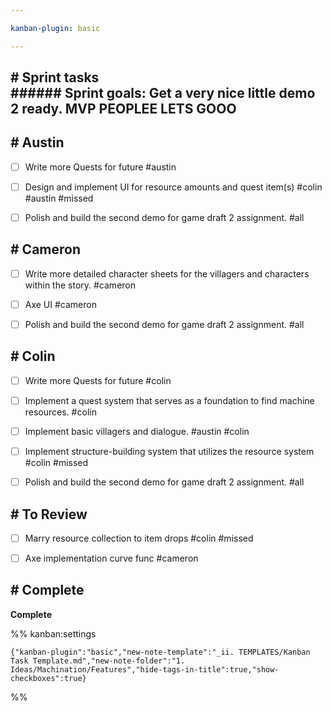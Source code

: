 ```yaml
---

kanban-plugin: basic

---
```


## # Sprint tasks<br>###### Sprint goals: Get a very nice little demo 2 ready. MVP PEOPLEE LETS GOOO



## # Austin

- [ ] Write more Quests for future #austin
- [ ] Design and implement UI for resource amounts and quest item(s) #colin #austin  #missed
- [ ] Polish and build the second demo for game draft 2 assignment. #all


## # Cameron

- [ ] Write more detailed character sheets for the villagers and characters within the story. #cameron
- [ ] Axe UI #cameron
- [ ] Polish and build the second demo for game draft 2 assignment. #all


## # Colin

- [ ] Write more Quests for future #colin
- [ ] Implement a quest system that serves as a foundation to find machine resources. #colin
- [ ] Implement basic villagers and dialogue. #austin #colin
- [ ] Implement structure-building system that utilizes the resource system #colin #missed
- [ ] Polish and build the second demo for game draft 2 assignment. #all


## # To Review

- [ ] Marry resource collection to item drops #colin #missed
- [ ] Axe implementation curve func  #cameron


## # Complete

**Complete**




%% kanban:settings
```
{"kanban-plugin":"basic","new-note-template":"_ii. TEMPLATES/Kanban Task Template.md","new-note-folder":"1. Ideas/Machination/Features","hide-tags-in-title":true,"show-checkboxes":true}
```
%%